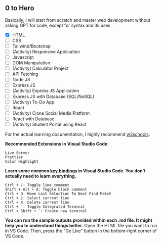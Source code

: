 ## 0 to Hero
Basically, I will start from scratch and master web development without asking GPT for code, except for syntax and its uses.

- [x] HTML
- [ ] CSS
- [ ] Tailwind/Bootstrap
- [ ] (Activity) Responsive Application
- [ ] Javascript
- [ ] DOM Manipulation
- [ ] (Activity) Calculator Project
- [ ] API Fetching
- [ ] Node JS
- [ ] Express JS
- [ ] (Activity) Express JS Application
- [ ] Express JS with Database (SQL/NoSQL)
- [ ] (Activity) To-Do App
- [ ] React
- [ ] (Activity) Clone Social Media Platform
- [ ] React with Database
- [ ] (Activity) Student Portal using React

For the actual learning documentation, I highly recommend <a href="https://www.w3schools.com/html/default.asp">w3schools</a>.

<b>Recommended Extensions in Visual Studio Code:</b>

```
Live Server
Prettier
Color Highlight
```

<b>Learn some common <a href="https://dev.to/devland/100-crucial-keyboard-shortcuts-for-vs-code-users-4474">key bindings</a> in Visual Studio Code. You don't actually need to learn everything.</b>

```
Ctrl + /: Toggle line comment
Shift + Alt + A: Toggle block comment
Ctrl + D: Move Last Selection To Next Find Match
Ctrl + L: Select current line
Ctrl + X: Delete current line
Ctrl + `: Toggle Integrated Terminal
Ctrl + Shift + `: Create new terminal
```

<b>You can run the sample outputs provided within each .md file. It might help you to understand things better.</b> Open the HTML file you want to run in VS Code. Then, press the "Go Live" button in the bottom-right corner of VS Code.
